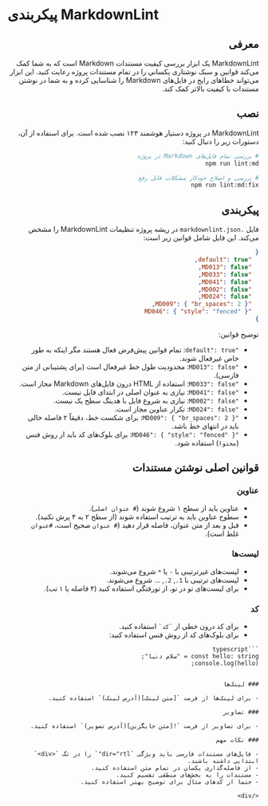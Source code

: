 # پیکربندی MarkdownLint

<div dir="rtl">

## معرفی

MarkdownLint یک ابزار بررسی کیفیت مستندات Markdown است که به شما کمک می‌کند قوانین و سبک نوشتاری یکسانی را در تمام مستندات پروژه رعایت کنید. این ابزار می‌تواند خطاهای رایج در فایل‌های Markdown را شناسایی کرده و به شما در نوشتن مستندات با کیفیت بالاتر کمک کند.

## نصب

MarkdownLint در پروژه دستیار هوشمند ۱۲۳ نصب شده است. برای استفاده از آن، دستورات زیر را دنبال کنید:

```bash
# بررسی تمام فایل‌های Markdown در پروژه
npm run lint:md

# بررسی و اصلاح خودکار مشکلات قابل رفع
npm run lint:md:fix
```

## پیکربندی

فایل `.markdownlint.json` در ریشه پروژه تنظیمات MarkdownLint را مشخص می‌کند. این فایل شامل قوانین زیر است:

```json
{
  "default": true,
  "MD013": false,
  "MD033": false,
  "MD041": false,
  "MD002": false,
  "MD024": false,
  "MD009": { "br_spaces": 2 },
  "MD046": { "style": "fenced" }
}
```

توضیح قوانین:

- `"default": true`: تمام قوانین پیش‌فرض فعال هستند مگر اینکه به طور خاص غیرفعال شوند.
- `"MD013": false`: محدودیت طول خط غیرفعال است (برای پشتیبانی از متن فارسی).
- `"MD033": false`: استفاده از HTML درون فایل‌های Markdown مجاز است.
- `"MD041": false`: نیازی به عنوان اصلی در ابتدای فایل نیست.
- `"MD002": false`: نیازی به شروع فایل با هدینگ سطح یک نیست.
- `"MD024": false`: تکرار عناوین مجاز است.
- `"MD009": { "br_spaces": 2 }`: برای شکست خط، دقیقاً ۲ فاصله خالی باید در انتهای خط باشد.
- `"MD046": { "style": "fenced" }`: برای بلوک‌های کد باید از روش فنس (``` محتوا ```) استفاده شود.

## قوانین اصلی نوشتن مستندات

### عناوین

- عناوین باید از سطح ۱ شروع شوند (`# عنوان اصلی`).
- سطوح عناوین باید به ترتیب استفاده شوند (از سطح ۲ به ۴ پرش نکنید).
- قبل و بعد از متن عنوان، فاصله قرار دهید (`# عنوان` صحیح است، `#عنوان` غلط است).

### لیست‌ها

- لیست‌های غیرترتیبی با `-` یا `*` شروع می‌شوند.
- لیست‌های ترتیبی با `1.`, `2.`, ... شروع می‌شوند.
- برای لیست‌های تو در تو، از تورفتگی استفاده کنید (۴ فاصله یا ۱ تب).

### کد

- برای کد درون خطی از `` `کد` `` استفاده کنید.
- برای بلوک‌های کد از روش فنس استفاده کنید:

```
```typescript
const hello: string = "سلام دنیا";
console.log(hello);
```

```

### لینک‌ها

- برای لینک‌ها از فرمت `[متن لینک](آدرس لینک)` استفاده کنید.

### تصاویر

- برای تصاویر از فرمت `![متن جایگزین](آدرس تصویر)` استفاده کنید.

### نکات مهم

- فایل‌های مستندات فارسی باید ویژگی `dir="rtl"` را در تگ `<div>` ابتدایی داشته باشند.
- از فاصله‌گذاری یکسان در تمام متن استفاده کنید.
- مستندات را به بخش‌های منطقی تقسیم کنید.
- حتما از کد‌های مثال برای توضیح بهتر استفاده کنید.

</div>
